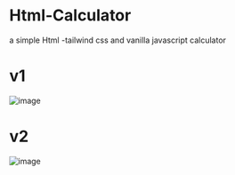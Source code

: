 # Html-Calculator
a simple Html -tailwind css and vanilla javascript  calculator

# v1
![image](https://github.com/user-attachments/assets/742739df-f9de-4064-beeb-1c38352449ed)


# v2
![image](https://github.com/user-attachments/assets/6d4d4ab5-7a2a-4801-b7bd-b57e428eb971)
